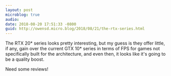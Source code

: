 ```yaml
---
layout: post
microblog: true
audio: 
date: 2018-08-20 17:51:33 -0800
guid: http://owensd.micro.blog/2018/08/21/the-rtx-series.html
---
```

The RTX 20* series looks pretty interesting, but my guess is they offer little, if any, gain over the current GTX 10* series in terms of FPS for games not specifically built for the architecture, and even then, it looks like it's going to be a quality boost.

Need some reviews!
